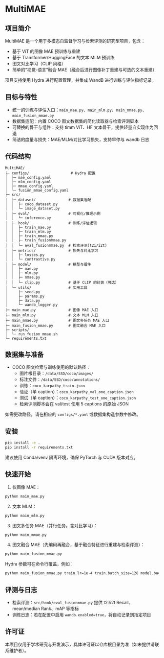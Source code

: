 # MultiMAE

## 项目简介
MultiMAE 是一个用于多模态自监督学习与检索评测的研究型项目，包含：
- 基于 ViT 的图像 MAE 预训练与重建
- 基于 Transformer/HuggingFace 的文本 MLM 预训练
- 图文对比学习（CLIP 风格）
- 简单的“视觉-语言”融合 MAE（融合后进行图像补丁重建与可选的文本重建）

项目支持使用 Hydra 进行配置管理，并集成 WandB 进行训练与评估指标记录。

## 目标与特性
- 统一的训练与评估入口：`main_mae.py`、`main_mlm.py`、`main_mmae.py`、`main_fusion_mmae.py`
- 数据集适配：内置 COCO 图文数据集的简化读取器与检索评测脚本
- 可替换的骨干与组件：支持 timm ViT、HF 文本骨干，提供轻量自实现作为回退
- 简洁的度量与损失：MAE/MLM/对比学习损失，支持早停与 wandb 日志

## 代码结构
```text
MultiMAE/
├─ configs/                   # Hydra 配置
│  ├─ mae_config.yaml
│  ├─ mlm_config.yaml
│  ├─ mmae_config.yaml
│  └─ fusion_mmae_config.yaml
├─ src/
│  ├─ dataset/               # 数据集适配
│  │  ├─ coco_dataset.py
│  │  └─ image_dataset.py
│  ├─ eval/                  # 可视化/推理示例
│  │  └─ inference.py
│  ├─ hook/                  # 训练/评估逻辑
│  │  ├─ train_mae.py
│  │  ├─ train_mlm.py
│  │  ├─ train_mmae.py
│  │  ├─ train_fusionmmae.py
│  │  └─ eval_fusionmmae.py  # 检索评测(t2i/i2t)
│  ├─ metrics/               # 损失与对比学习
│  │  ├─ losses.py
│  │  └─ contrastive.py
│  ├─ model/                 # 模型与组件
│  │  ├─ mae.py
│  │  ├─ mlm.py
│  │  ├─ mmae.py
│  │  └─ clip.py             # 基于 CLIP 的封装（可选）
│  └─ utils/                 # 实用工具
│     ├─ seed.py
│     ├─ params.py
│     ├─ data.py
│     └─ wandb_logger.py
├─ main_mae.py               # 图像 MAE 入口
├─ main_mlm.py               # 文本 MLM 入口
├─ main_mmae.py              # 图文多任务 MAE 入口
├─ main_fusion_mmae.py       # 图文融合 MAE 入口
├─ scripts/
│  └─ run_fusion_mmae.sh
└─ requirements.txt
```

## 数据集与准备
- COCO 图文检索与训练使用的默认路径：
  - 图片根目录：`/data/SSD/coco/images/`
  - 标注文件：`/data/SSD/coco/annotations/`
  - 训练：`coco_karpathy_train.json`
  - 验证（单 caption）：`coco_karpathy_val_one_caption.json`
  - 测试（单 caption）：`coco_karpathy_test_one_caption.json`
  - 检索评测脚本会在 val/test 使用 5 captions 的原始 JSON

如需更改路径，请在相应的 `configs/*.yaml` 或数据集构造参数中修改。

## 安装
```bash
pip install -e .
pip install -r requirements.txt
```

建议使用 Conda/venv 隔离环境，确保 PyTorch 与 CUDA 版本对应。

## 快速开始
1) 仅图像 MAE：
```bash
python main_mae.py
```

2) 文本 MLM：
```bash
python main_mlm.py
```

3) 图文多任务 MAE（并行任务，含对比学习）：
```bash
python main_mmae.py
```

4) 图文融合 MAE（先编码再融合，基于融合特征进行重建与检索评测）：
```bash
python main_fusion_mmae.py
```

Hydra 参数可在命令行覆盖，例如：
```bash
python main_fusion_mmae.py train.lr=1e-4 train.batch_size=128 model.backbone=vit_tiny_patch16_224
```

## 评测与日志
- 检索评测：`src/hook/eval_fusionmmae.py` 提供 t2i/i2t Recall、mean/median Rank、mAP 等指标
- 训练日志：若在配置中启用 `wandb.enabled=true`，将自动记录到指定项目

## 许可证
本项目仅用于学术研究与开发演示，具体许可证以仓库根目录为准（如未提供请联系维护者）。
